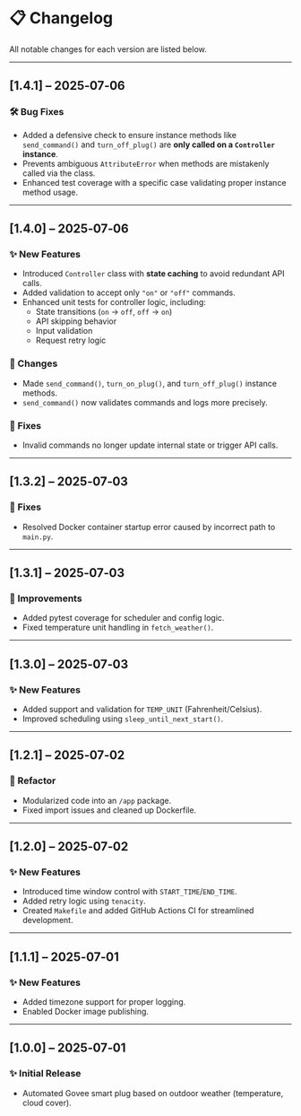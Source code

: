 # 📋 Changelog

All notable changes for each version are listed below.

---

## [1.4.1] – 2025‑07‑06
### 🛠 Bug Fixes
- Added a defensive check to ensure instance methods like `send_command()` and `turn_off_plug()` are **only called on a `Controller` instance**.
- Prevents ambiguous `AttributeError` when methods are mistakenly called via the class.
- Enhanced test coverage with a specific case validating proper instance method usage.

---

## [1.4.0] – 2025‑07‑06
### ✨ New Features
- Introduced `Controller` class with **state caching** to avoid redundant API calls.
- Added validation to accept only `"on"` or `"off"` commands.
- Enhanced unit tests for controller logic, including:
  - State transitions (`on` → `off`, `off` → `on`)
  - API skipping behavior
  - Input validation
  - Request retry logic

### 🔄 Changes
- Made `send_command()`, `turn_on_plug()`, and `turn_off_plug()` instance methods.
- `send_command()` now validates commands and logs more precisely.

### 🐞 Fixes
- Invalid commands no longer update internal state or trigger API calls.

---

## [1.3.2] – 2025‑07‑03
### 🐞 Fixes
- Resolved Docker container startup error caused by incorrect path to `main.py`.

---

## [1.3.1] – 2025‑07‑03
### 🧪 Improvements
- Added pytest coverage for scheduler and config logic.
- Fixed temperature unit handling in `fetch_weather()`.

---

## [1.3.0] – 2025‑07‑03
### ✨ New Features
- Added support and validation for `TEMP_UNIT` (Fahrenheit/Celsius).
- Improved scheduling using `sleep_until_next_start()`.

---

## [1.2.1] – 2025‑07‑02
### 🧩 Refactor
- Modularized code into an `/app` package.
- Fixed import issues and cleaned up Dockerfile.

---

## [1.2.0] – 2025‑07‑02
### ✨ New Features
- Introduced time window control with `START_TIME`/`END_TIME`.
- Added retry logic using `tenacity`.
- Created `Makefile` and added GitHub Actions CI for streamlined development.

---

## [1.1.1] – 2025‑07‑01
### ✨ New Features
- Added timezone support for proper logging.
- Enabled Docker image publishing.

---

## [1.0.0] – 2025‑07‑01
### ✨ Initial Release
- Automated Govee smart plug based on outdoor weather (temperature, cloud cover).
